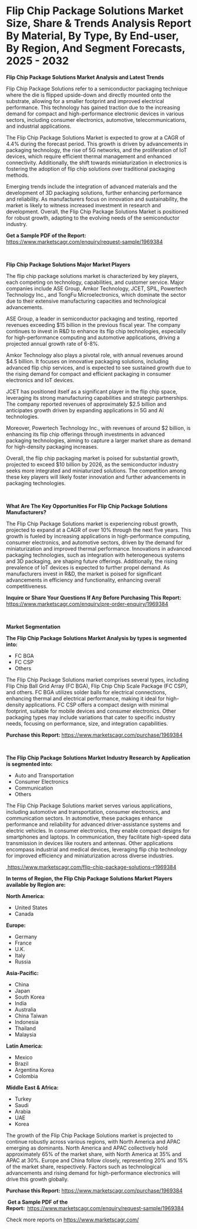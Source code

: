 <p><h1>Flip Chip Package Solutions Market Size, Share & Trends Analysis Report By Material, By Type, By End-user, By Region, And Segment Forecasts, 2025 - 2032</h1></p><p><strong>Flip Chip Package Solutions Market Analysis and Latest Trends</strong></p>
<p><p>Flip Chip Package Solutions refer to a semiconductor packaging technique where the die is flipped upside-down and directly mounted onto the substrate, allowing for a smaller footprint and improved electrical performance. This technology has gained traction due to the increasing demand for compact and high-performance electronic devices in various sectors, including consumer electronics, automotive, telecommunications, and industrial applications.</p><p>The Flip Chip Package Solutions Market is expected to grow at a CAGR of 4.4% during the forecast period. This growth is driven by advancements in packaging technology, the rise of 5G networks, and the proliferation of IoT devices, which require efficient thermal management and enhanced connectivity. Additionally, the shift towards miniaturization in electronics is fostering the adoption of flip chip solutions over traditional packaging methods.</p><p>Emerging trends include the integration of advanced materials and the development of 3D packaging solutions, further enhancing performance and reliability. As manufacturers focus on innovation and sustainability, the market is likely to witness increased investment in research and development. Overall, the Flip Chip Package Solutions Market is positioned for robust growth, adapting to the evolving needs of the semiconductor industry.</p></p>
<p><strong>Get a Sample PDF of the Report:&nbsp;</strong> <a href="https://www.marketscagr.com/enquiry/request-sample/1969384?utm_campaign=1944&utm_medium=2&utm_source=Github&utm_content=ia&utm_term=13022025&utm_id=flip-chip-package-solutions">https://www.marketscagr.com/enquiry/request-sample/1969384</a></p>
<p>&nbsp;</p>
<p><strong>Flip Chip Package Solutions Major Market Players</strong></p>
<p><p>The flip chip package solutions market is characterized by key players, each competing on technology, capabilities, and customer service. Major companies include ASE Group, Amkor Technology, JCET, SPIL, Powertech Technology Inc., and TongFu Microelectronics, which dominate the sector due to their extensive manufacturing capacities and technological advancements.</p><p>ASE Group, a leader in semiconductor packaging and testing, reported revenues exceeding $15 billion in the previous fiscal year. The company continues to invest in R&D to enhance its flip chip technologies, especially for high-performance computing and automotive applications, driving a projected annual growth rate of 6-8%.</p><p>Amkor Technology also plays a pivotal role, with annual revenues around $4.5 billion. It focuses on innovative packaging solutions, including advanced flip chip services, and is expected to see sustained growth due to the rising demand for compact and efficient packaging in consumer electronics and IoT devices.</p><p>JCET has positioned itself as a significant player in the flip chip space, leveraging its strong manufacturing capabilities and strategic partnerships. The company reported revenues of approximately $2.5 billion and anticipates growth driven by expanding applications in 5G and AI technologies.</p><p>Moreover, Powertech Technology Inc., with revenues of around $2 billion, is enhancing its flip chip offerings through investments in advanced packaging technologies, aiming to capture a larger market share as demand for high-density packaging increases.</p><p>Overall, the flip chip packaging market is poised for substantial growth, projected to exceed $10 billion by 2026, as the semiconductor industry seeks more integrated and miniaturized solutions. The competition among these key players will likely foster innovation and further advancements in packaging technologies.</p></p>
<p>&nbsp;</p>
<p><strong>What Are The Key Opportunities For Flip Chip Package Solutions Manufacturers?</strong></p>
<p><p>The Flip Chip Package Solutions market is experiencing robust growth, projected to expand at a CAGR of over 10% through the next five years. This growth is fueled by increasing applications in high-performance computing, consumer electronics, and automotive sectors, driven by the demand for miniaturization and improved thermal performance. Innovations in advanced packaging technologies, such as integration with heterogeneous systems and 3D packaging, are shaping future offerings. Additionally, the rising prevalence of IoT devices is expected to further propel demand. As manufacturers invest in R&D, the market is poised for significant advancements in efficiency and functionality, enhancing overall competitiveness.</p></p>
<p><strong>Inquire or Share Your Questions If Any Before Purchasing This Report:</strong> <a href="https://www.marketscagr.com/enquiry/pre-order-enquiry/1969384?utm_campaign=1944&utm_medium=2&utm_source=Github&utm_content=ia&utm_term=13022025&utm_id=flip-chip-package-solutions">https://www.marketscagr.com/enquiry/pre-order-enquiry/1969384</a></p>
<p>&nbsp;</p>
<p><strong>Market Segmentation</strong></p>
<p><strong>The Flip Chip Package Solutions Market Analysis by types is segmented into:</strong></p>
<p><ul><li>FC BGA</li><li>FC CSP</li><li>Others</li></ul></p>
<p><p>The Flip Chip Package Solutions market comprises several types, including Flip Chip Ball Grid Array (FC BGA), Flip Chip Chip Scale Package (FC CSP), and others. FC BGA utilizes solder balls for electrical connections, enhancing thermal and electrical performance, making it ideal for high-density applications. FC CSP offers a compact design with minimal footprint, suitable for mobile devices and consumer electronics. Other packaging types may include variations that cater to specific industry needs, focusing on performance, size, and integration capabilities.</p></p>
<p><strong>Purchase this Report:&nbsp;</strong><a href="https://www.marketscagr.com/purchase/1969384?utm_campaign=1944&utm_medium=2&utm_source=Github&utm_content=ia&utm_term=13022025&utm_id=flip-chip-package-solutions">https://www.marketscagr.com/purchase/1969384</a></p>
<p>&nbsp;</p>
<p><strong>The Flip Chip Package Solutions Market Industry Research by Application is segmented into:</strong></p>
<p><ul><li>Auto and Transportation</li><li>Consumer Electronics</li><li>Communication</li><li>Others</li></ul></p>
<p><p>The Flip Chip Package Solutions market serves various applications, including automotive and transportation, consumer electronics, and communication sectors. In automotive, these packages enhance performance and reliability for advanced driver-assistance systems and electric vehicles. In consumer electronics, they enable compact designs for smartphones and laptops. In communication, they facilitate high-speed data transmission in devices like routers and antennas. Other applications encompass industrial and medical devices, leveraging flip chip technology for improved efficiency and miniaturization across diverse industries.</p></p>
<p><a href="https://www.marketscagr.com/flip-chip-package-solutions-r1969384?utm_campaign=1944&utm_medium=2&utm_source=Github&utm_content=ia&utm_term=13022025&utm_id=flip-chip-package-solutions">&nbsp;https://www.marketscagr.com/flip-chip-package-solutions-r1969384</a></p>
<p><strong>In terms of Region, the Flip Chip Package Solutions Market Players available by Region are:</strong></p>
<p>
    <p> <strong> North America: </strong>
        <ul>
            <li>United States</li>
            <li>Canada</li>
        </ul>
        </p> 
    <p> <strong> Europe: </strong>
        <ul>
            <li>Germany</li>
            <li>France</li>
            <li>U.K.</li>
            <li>Italy</li>
            <li>Russia</li>
        </ul>
        </p> 
    <p> <strong> Asia-Pacific: </strong>
        <ul>
            <li>China</li>
            <li>Japan</li>
            <li>South Korea</li>
            <li>India</li>
            <li>Australia</li>
            <li>China Taiwan</li>
            <li>Indonesia</li>
            <li>Thailand</li>
            <li>Malaysia</li>
        </ul>
        </p> 
    <p> <strong> Latin America: </strong>
        <ul>
            <li>Mexico</li>
            <li>Brazil</li>
            <li>Argentina Korea</li>
            <li>Colombia</li>
        </ul>
        </p> 
    <p> <strong> Middle East & Africa: </strong>
        <ul>
            <li>Turkey</li>
            <li>Saudi</li>
            <li>Arabia</li>
            <li>UAE</li>
            <li>Korea</li>
        </ul>
    </p>
    </p>
<p><p>The growth of the Flip Chip Package Solutions market is projected to continue robustly across various regions, with North America and APAC emerging as dominants. North America and APAC collectively hold approximately 65% of the market share, with North America at 35% and APAC at 30%. Europe and China follow closely, representing 20% and 15% of the market share, respectively. Factors such as technological advancements and rising demand for high-performance electronics will drive this growth globally.</p></p>
<p><strong>Purchase this Report: </strong><a href="https://www.marketscagr.com/purchase/1969384?utm_campaign=1944&utm_medium=2&utm_source=Github&utm_content=ia&utm_term=13022025&utm_id=flip-chip-package-solutions">https://www.marketscagr.com/purchase/1969384</a></p>
<p>&nbsp;<strong>Get a Sample PDF of the Report:&nbsp;&nbsp;</strong><a href="https://www.marketscagr.com/enquiry/request-sample/1969384?utm_campaign=1944&utm_medium=2&utm_source=Github&utm_content=ia&utm_term=13022025&utm_id=flip-chip-package-solutions">https://www.marketscagr.com/enquiry/request-sample/1969384</a></p>
<p><strong></strong></p>
<p>Check more reports on <a href="https://www.marketscagr.com/?utm_campaign=1944&utm_medium=2&utm_source=Github&utm_content=ia&utm_term=13022025&utm_id=flip-chip-package-solutions">https://www.marketscagr.com/</a></p>